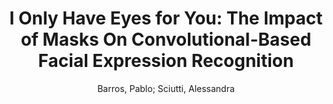 ---
paperId: 8
author: Barros, Pablo; Sciutti, Alessandra
title: "I Only Have Eyes for You: The Impact of Masks On Convolutional-Based Facial Expression Recognition"
pdf: 8_CameraReady_08.pdf
poster: 8_poster_08.png
pitch: https://youtu.be/cEH6dRCHNTQ
type: Poster
topic: Biometrics
category: Full Paper
link: --
conference: cvpr
year: 2021
tags: cvpr-2021
---